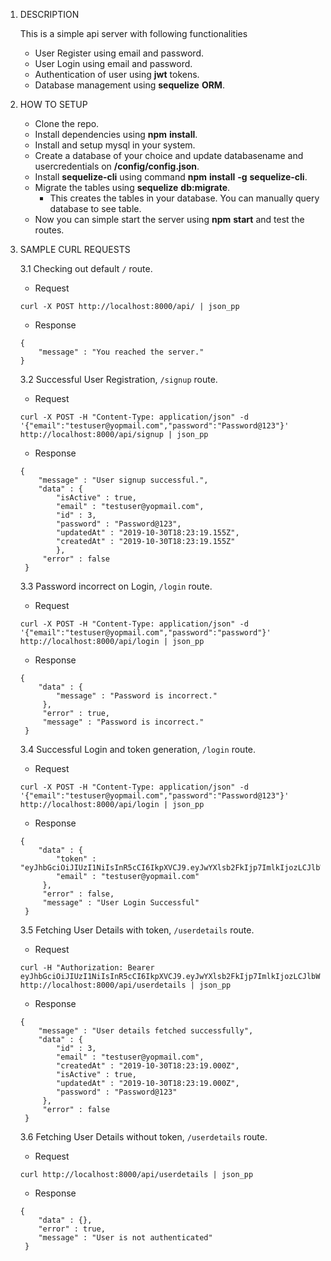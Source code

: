 1. DESCRIPTION

   This is a simple api server with following functionalities

   - User Register using email and password.
   - User Login using email and password.
   - Authentication of user using **jwt** tokens.
   - Database management using **sequelize** **ORM**.

2. HOW TO SETUP

   - Clone the repo.
   - Install dependencies using **npm** **install**.
   - Install and setup mysql in your system.
   - Create a database of your choice and update databasename and
     usercredentials on **/config/config.json**.
   - Install **sequelize-cli** using command **npm** **install** **-g**
     **sequelize-cli**.
   - Migrate the tables using **sequelize** **db:migrate**.
     - This creates the tables in your database. You can manually query
       database to see table.
   - Now you can simple start the server using **npm** **start** and test
     the routes.

3. SAMPLE CURL REQUESTS

   3.1 Checking out default `/` route.

   - Request

   ```
   curl -X POST http://localhost:8000/api/ | json_pp
   ```

   - Response

   ```
   {
       "message" : "You reached the server."
   }
   ```

   3.2 Successful User Registration, `/signup` route.

   - Request

   ```
   curl -X POST -H "Content-Type: application/json" -d '{"email":"testuser@yopmail.com","password":"Password@123"}' http://localhost:8000/api/signup | json_pp
   ```

   - Response

   ```
   {
       "message" : "User signup successful.",
       "data" : {
           "isActive" : true,
           "email" : "testuser@yopmail.com",
           "id" : 3,
           "password" : "Password@123",
           "updatedAt" : "2019-10-30T18:23:19.155Z",
           "createdAt" : "2019-10-30T18:23:19.155Z"
           },
        "error" : false
    }
   ```

   3.3 Password incorrect on Login, `/login` route.

   - Request

   ```
   curl -X POST -H "Content-Type: application/json" -d '{"email":"testuser@yopmail.com","password":"password"}' http://localhost:8000/api/login | json_pp
   ```

   - Response

   ```
   {
       "data" : {
           "message" : "Password is incorrect."
        },
        "error" : true,
        "message" : "Password is incorrect."
    }
   ```

   3.4 Successful Login and token generation, `/login` route.

   - Request

   ```
   curl -X POST -H "Content-Type: application/json" -d '{"email":"testuser@yopmail.com","password":"Password@123"}' http://localhost:8000/api/login | json_pp
   ```

   - Response

   ```
   {
       "data" : {
           "token" : "eyJhbGciOiJIUzI1NiIsInR5cCI6IkpXVCJ9.eyJwYXlsb2FkIjp7ImlkIjozLCJlbWFpbCI6InRlc3R1c2VyQHlvcG1haWwuY29tIn0sImlhdCI6MTU3MjQ2MDE4NiwiZXhwIjoxNTcyNDk2MTg2fQ.-4g88Q9MxVBbr5gvwMA5v0FVpUjPx9wIlAHrUo7hCrU",
           "email" : "testuser@yopmail.com"
        },
        "error" : false,
        "message" : "User Login Successful"
    }
   ```

   3.5 Fetching User Details with token, `/userdetails` route.

   - Request

   ```
   curl -H "Authorization: Bearer eyJhbGciOiJIUzI1NiIsInR5cCI6IkpXVCJ9.eyJwYXlsb2FkIjp7ImlkIjozLCJlbWFpbCI6InRlc3R1c2VyQHlvcG1haWwuY29tIn0sImlhdCI6MTU3MjQ2MDE4NiwiZXhwIjoxNTcyNDk2MTg2fQ.-4g88Q9MxVBbr5gvwMA5v0FVpUjPx9wIlAHrUo7hCrU" http://localhost:8000/api/userdetails | json_pp
   ```

   - Response

   ```
   {
       "message" : "User details fetched successfully",
       "data" : {
           "id" : 3,
           "email" : "testuser@yopmail.com",
           "createdAt" : "2019-10-30T18:23:19.000Z",
           "isActive" : true,
           "updatedAt" : "2019-10-30T18:23:19.000Z",
           "password" : "Password@123"
        },
        "error" : false
    }
   ```

   3.6 Fetching User Details without token, `/userdetails` route.

   - Request

   ```
   curl http://localhost:8000/api/userdetails | json_pp
   ```

   - Response

   ```
   {
       "data" : {},
       "error" : true,
       "message" : "User is not authenticated"
    }
   ```



